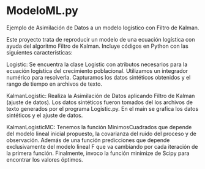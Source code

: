 # ModeloML.py
Ejemplo de Asimilación de Datos a un modelo logístico con Filtro de Kalman. 

Este proyecto trata de reproducir un modelo de una ecuación logística con ayuda del algoritmo Filtro de Kalman.
Incluye códigos en Python con las siguientes características:

Logistic: 
  Se encuentra la clase Logistic con atributos necesarios para la ecuación logística del crecimiento poblacional. 
  Utilizamos un integrador numérico para resolverla. Capturamos los datos sintéticos obtenidos y el rango de tiempo en archivos de texto.
  
KalmanLogistic: 
  Realiza la Asimilación de Datos aplicando Filtro de Kalman (ajuste de datos). 
  Los datos sintéticos fueron tomados del los archivos de texto generados por el programa Logistic.py. 
  En el main se grafica los datos sintéticos y el ajuste de datos.
  
KalmanLogisticMC: 
  Tenemos la función MinimosCuadrados que depende del modelo lineal inicial propuesto, la covarianza del ruido del proceso y de observación. 
  Además de una función predicciones que depende exclusivamente del modelo lineal F que va cambiando por cada iteración de la primera función. 
  Finalmente, invoco la función minimize de Scipy para encontrar los valores óptimos.
